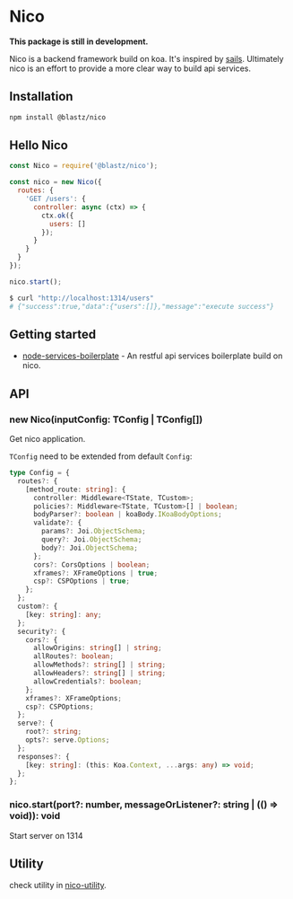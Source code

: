 # Nico

**This package is still in development.**

Nico is a backend framework build on koa. It's inspired by [sails](https://github.com/balderdashy/sails). Ultimately nico is an effort to provide a more clear way to build api services.

## Installation

```bash
npm install @blastz/nico
```

## Hello Nico

```js
const Nico = require('@blastz/nico');

const nico = new Nico({
  routes: {
    'GET /users': {
      controller: async (ctx) => {
        ctx.ok({
          users: []
        });
      }
    }
  }
});

nico.start();
```

```bash
$ curl "http://localhost:1314/users"
# {"success":true,"data":{"users":[]},"message":"execute success"}
```

## Getting started

- [node-services-boilerplate](https://github.com/blastZ/node-services-boilerplate) - An restful api services boilerplate build on nico.

## API

### new Nico(inputConfig: TConfig | TConfig[])

Get nico application.

`TConfig` need to be extended from default `Config`:

```ts
type Config = {
  routes?: {
    [method_route: string]: {
      controller: Middleware<TState, TCustom>;
      policies?: Middleware<TState, TCustom>[] | boolean;
      bodyParser?: boolean | koaBody.IKoaBodyOptions;
      validate?: {
        params?: Joi.ObjectSchema;
        query?: Joi.ObjectSchema;
        body?: Joi.ObjectSchema;
      };
      cors?: CorsOptions | boolean;
      xframes?: XFrameOptions | true;
      csp?: CSPOptions | true;
    };
  };
  custom?: {
    [key: string]: any;
  };
  security?: {
    cors?: {
      allowOrigins: string[] | string;
      allRoutes?: boolean;
      allowMethods?: string[] | string;
      allowHeaders?: string[] | string;
      allowCredentials?: boolean;
    };
    xframes?: XFrameOptions;
    csp?: CSPOptions;
  };
  serve?: {
    root?: string;
    opts?: serve.Options;
  };
  responses?: {
    [key: string]: (this: Koa.Context, ...args: any) => void;
  };
};
```

### nico.start(port?: number, messageOrListener?: string | (() => void)): void

Start server on 1314

## Utility

check utility in [nico-utility](https://github.com/blastZ/nico-utility).
